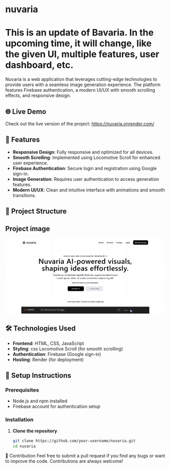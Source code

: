 # nuvaria


# This is an update of Bavaria. In the upcoming time, it will change, like the given UI, multiple features, user dashboard, etc.




Nuvaria is a web application that leverages cutting-edge technologies to provide users with a seamless image generation experience. The platform features Firebase authentication, a modern UI/UX with smooth scrolling effects, and responsive design.

## 🌐 Live Demo
Check out the live version of the project: https://nuvaria.onrender.com/

## 🚀 Features
- **Responsive Design**: Fully responsive and optimized for all devices.
- **Smooth Scrolling**: Implemented using Locomotive Scroll for enhanced user experience.
- **Firebase Authentication**: Secure login and registration using Google sign-in.
- **Image  Generation**: Requires user authentication to access generation features.
- **Modern UI/UX**: Clean and intuitive interface with animations and smooth transitions.

## 📂 Project Structure

## Project image 

<img src="assets/image/Screenshot 2025-01-01 014255.png" alt="Nuvaria Screenshot" width="800">

## 🛠️ Technologies Used
- **Frontend**: HTML, CSS, JavaScript
- **Styling**: css Locomotive Scroll (for smooth scrolling)
- **Authentication**: Firebase (Google sign-in)
- **Hosting**: Render (for deployment)

## 🔧 Setup Instructions
### Prerequisites
- Node.js and npm installed
- Firebase account for authentication setup

### Installation
1. **Clone the repository**
   ```bash
   git clone https://github.com/your-username/nuvaria.git
   cd nuvaria


🤝 Contribution
Feel free to submit a pull request if you find any bugs or want to improve the code. Contributions are always welcome!
